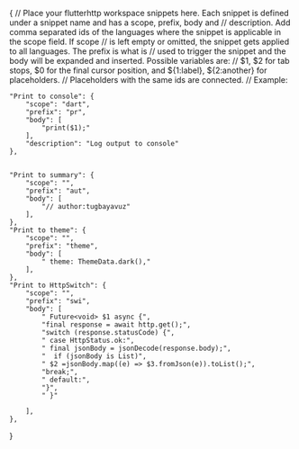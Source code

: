 {
	// Place your flutterhttp workspace snippets here. Each snippet is defined under a snippet name and has a scope, prefix, body and 
	// description. Add comma separated ids of the languages where the snippet is applicable in the scope field. If scope 
	// is left empty or omitted, the snippet gets applied to all languages. The prefix is what is 
	// used to trigger the snippet and the body will be expanded and inserted. Possible variables are: 
	// $1, $2 for tab stops, $0 for the final cursor position, and ${1:label}, ${2:another} for placeholders. 
	// Placeholders with the same ids are connected.
	// Example:
	
	
	"Print to console": {
		"scope": "dart",
		"prefix": "pr",
		"body": [
			"print($1);"
		],
		"description": "Log output to console"
	},
	
	
	"Print to summary": {
		"scope": "",
		"prefix": "aut",
		"body": [
			"// author:tugbayavuz"
		],
	},
	"Print to theme": {
		"scope": "",
		"prefix": "theme",
		"body": [
			" theme: ThemeData.dark(),"
		],
	},
	"Print to HttpSwitch": {
		"scope": "",
		"prefix": "swi",
		"body": [
			" Future<void> $1 async {",
			"final response = await http.get();",
			"switch (response.statusCode) {",
			" case HttpStatus.ok:",
			" final jsonBody = jsonDecode(response.body);",
			"  if (jsonBody is List)",
			" $2 =jsonBody.map((e) => $3.fromJson(e)).toList();",
			"break;",
			" default:",
			"}",
			" }"

		],
	},
		
	
}
